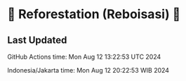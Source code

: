 
# 🌳 Reforestation (Reboisasi) 🌲

## Last Updated

GitHub Actions time: Mon Aug 12 13:22:53 UTC 2024

Indonesia/Jakarta time: Mon Aug 12 20:22:53 WIB 2024
